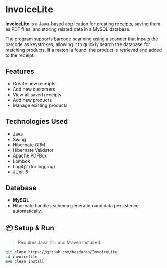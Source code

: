 # InvoiceLite

**InvoiceLite** is a Java-based application for creating receipts, saving them as PDF files, and storing related data in a MySQL database.

The program supports barcode scanning using a scanner that inputs the barcode as keystrokes, allowing it to quickly search the database for matching products. If a match is found, the product is retrieved and added to the receipt.
##  Features

-  Create new receipts
-  Add new customers
-  View all saved receipts
-  Add new products
-  Manage existing products

## Technologies Used

- Java
- Swing
- Hibernate ORM
- Hibernate Validator
- Apache PDFBox
- Lombok
- Log4j2 (for logging)
- JUnit 5

## Database

- **MySQL**
- Hibernate handles schema generation and data persistence automatically.

## 📦 Setup & Run

> Requires Java 21+ and Maven installed.

```bash
git clone https://github.com/bozduran/InvoiceLite
cd invoicelite
mvn clean install
